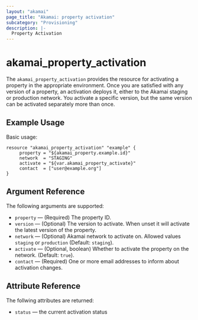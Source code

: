 ```yaml
---
layout: "akamai"
page_title: "Akamai: property activation"
subcategory: "Provisioning"
description: |-
  Property Activation
---
```


# akamai_property_activation

The `akamai_property_activation` provides the resource for activating a property in the appropriate environment. Once you are satisfied with any version of a property, an activation deploys it, either to the Akamai staging or production network. You activate a specific version, but the same version can be activated separately more than once.

## Example Usage

Basic usage:

```hcl
resource "akamai_property_activation" "example" {
     property = "${akamai_property.example.id}"
     network  = "STAGING"
     activate = "${var.akamai_property_activate}"
     contact  = ["user@example.org"] 
}
```

## Argument Reference

The following arguments are supported:

* `property` — (Required) The property ID.
* `version` — (Optional) The version to activate. When unset it will activate the latest version of the property.
* `network` — (Optional) Akamai network to activate on. Allowed values `staging` or `production` (Default: `staging`).
* `activate` — (Optional, boolean) Whether to activate the property on the network. (Default: `true`).
* `contact` — (Required) One or more email addresses to inform about activation changes.

## Attribute Reference

The follwing attributes are returned:

* `status` — the current activation status